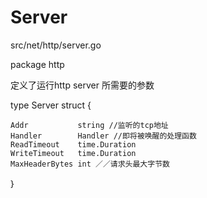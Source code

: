 # Server

src/net/http/server.go

package http

定义了运行http server 所需要的参数

type Server struct {

```
Addr           string //监听的tcp地址
Handler        Handler //即将被唤醒的处理函数
ReadTimeout    time.Duration
WriteTimeout   time.Duration
MaxHeaderBytes int ／／请求头最大字节数

```

｝

